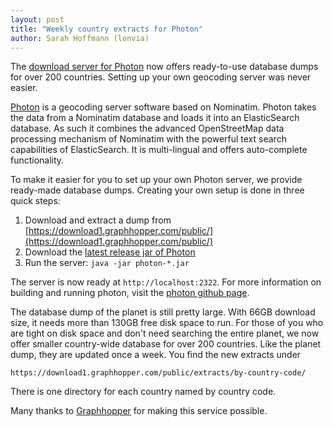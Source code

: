 ```yaml
---
layout: post
title: "Weekly country extracts for Photon"
author: Sarah Hoffmann (lonvia)
---
```


The [download server for Photon](https://download1.graphhopper.com/public/extracts/by-country-code/)
now offers ready-to-use database dumps for over
200 countries. Setting up your own geocoding server was never easier.

[Photon](https://photon.komoot.io/) is a geocoding server software based on
Nominatim. Photon takes the data from a Nominatim database and loads it into
an ElasticSearch database. As such it combines
the advanced OpenStreetMap data processing mechanism of Nominatim with the
powerful text search capabilities of ElasticSearch. It is multi-lingual
and offers auto-complete functionality.

To make it easier for you to set up your own Photon server, we provide ready-made
database dumps. Creating your own setup is done in three quick steps:

1. Download and extract a dump from [https://download1.graphhopper.com/public/](https://download1.graphhopper.com/public/)
2. Download the [latest release jar of Photon](https://github.com/komoot/photon/releases/latest)
3. Run the server: `java -jar photon-*.jar`

The server is now ready at `http://localhost:2322`. For more information on
building and running photon, visit the [photon github page](https://github.com/komoot/photon).

The database dump of the planet is still pretty large. With 66GB download size, it
needs more than 130GB free disk space to run. For those of you who are tight on
disk space and don't need searching the entire planet, we now offer smaller country-wide
database for over 200 countries. Like the planet dump, they are updated once
a week. You find the new extracts under

    https://download1.graphhopper.com/public/extracts/by-country-code/

There is one directory for each country named by country code.

Many thanks to [Graphhopper](https://www.graphhopper.com/) for making this
service possible.

